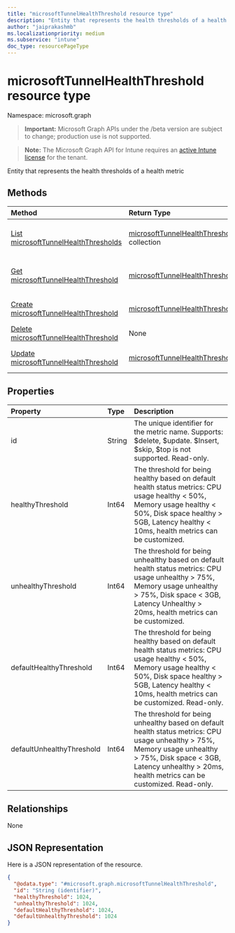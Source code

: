 ```yaml
---
title: "microsoftTunnelHealthThreshold resource type"
description: "Entity that represents the health thresholds of a health metric"
author: "jaiprakashmb"
ms.localizationpriority: medium
ms.subservice: "intune"
doc_type: resourcePageType
---
```


# microsoftTunnelHealthThreshold resource type

Namespace: microsoft.graph

> **Important:** Microsoft Graph APIs under the /beta version are subject to change; production use is not supported.

> **Note:** The Microsoft Graph API for Intune requires an [active Intune license](https://go.microsoft.com/fwlink/?linkid=839381) for the tenant.

Entity that represents the health thresholds of a health metric

## Methods
|Method|Return Type|Description|
|:---|:---|:---|
|[List microsoftTunnelHealthThresholds](../api/intune-mstunnel-microsofttunnelhealththreshold-list.md)|[microsoftTunnelHealthThreshold](../resources/intune-mstunnel-microsofttunnelhealththreshold.md) collection|List properties and relationships of the [microsoftTunnelHealthThreshold](../resources/intune-mstunnel-microsofttunnelhealththreshold.md) objects.|
|[Get microsoftTunnelHealthThreshold](../api/intune-mstunnel-microsofttunnelhealththreshold-get.md)|[microsoftTunnelHealthThreshold](../resources/intune-mstunnel-microsofttunnelhealththreshold.md)|Read properties and relationships of the [microsoftTunnelHealthThreshold](../resources/intune-mstunnel-microsofttunnelhealththreshold.md) object.|
|[Create microsoftTunnelHealthThreshold](../api/intune-mstunnel-microsofttunnelhealththreshold-create.md)|[microsoftTunnelHealthThreshold](../resources/intune-mstunnel-microsofttunnelhealththreshold.md)|Create a new [microsoftTunnelHealthThreshold](../resources/intune-mstunnel-microsofttunnelhealththreshold.md) object.|
|[Delete microsoftTunnelHealthThreshold](../api/intune-mstunnel-microsofttunnelhealththreshold-delete.md)|None|Deletes a [microsoftTunnelHealthThreshold](../resources/intune-mstunnel-microsofttunnelhealththreshold.md).|
|[Update microsoftTunnelHealthThreshold](../api/intune-mstunnel-microsofttunnelhealththreshold-update.md)|[microsoftTunnelHealthThreshold](../resources/intune-mstunnel-microsofttunnelhealththreshold.md)|Update the properties of a [microsoftTunnelHealthThreshold](../resources/intune-mstunnel-microsofttunnelhealththreshold.md) object.|

## Properties
|Property|Type|Description|
|:---|:---|:---|
|id|String|The unique identifier for the metric name. Supports: $delete, $update. $Insert, $skip, $top is not supported. Read-only.|
|healthyThreshold|Int64|The threshold for being healthy based on default health status metrics: CPU usage healthy < 50%, Memory usage healthy < 50%, Disk space healthy > 5GB, Latency healthy < 10ms, health metrics can be customized.|
|unhealthyThreshold|Int64|The threshold for being unhealthy based on default health status metrics: CPU usage unhealthy > 75%, Memory usage unhealthy > 75%, Disk space < 3GB, Latency Unhealthy > 20ms, health metrics can be customized.|
|defaultHealthyThreshold|Int64|The threshold for being healthy based on default health status metrics: CPU usage healthy < 50%, Memory usage healthy < 50%, Disk space healthy > 5GB, Latency healthy < 10ms, health metrics can be customized. Read-only.|
|defaultUnhealthyThreshold|Int64|The threshold for being unhealthy based on default health status metrics: CPU usage unhealthy > 75%, Memory usage unhealthy > 75%, Disk space < 3GB, Latency unhealthy > 20ms, health metrics can be customized. Read-only.|

## Relationships
None

## JSON Representation
Here is a JSON representation of the resource.
<!-- {
  "blockType": "resource",
  "keyProperty": "id",
  "@odata.type": "microsoft.graph.microsoftTunnelHealthThreshold"
}
-->
``` json
{
  "@odata.type": "#microsoft.graph.microsoftTunnelHealthThreshold",
  "id": "String (identifier)",
  "healthyThreshold": 1024,
  "unhealthyThreshold": 1024,
  "defaultHealthyThreshold": 1024,
  "defaultUnhealthyThreshold": 1024
}
```
